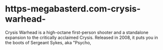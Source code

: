 # https-megabasterd.com-crysis-warhead-
Crysis Warhead is a high-octane first-person shooter and a standalone expansion to the critically acclaimed Crysis. Released in 2008, it puts you in the boots of Sergeant Sykes, aka "Psycho,
